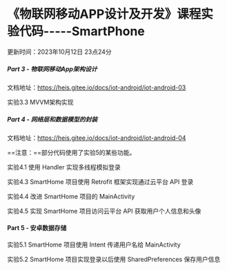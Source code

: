 # 《物联网移动APP设计及开发》课程实验代码-----SmartPhone

更新时间：2023年10月12日 23点24分

##### Part 3 - 物联网移动App架构设计 

文档地址：https://heis.gitee.io/docs/iot-android/iot-android-03

实验3.3 MVVM架构实现

##### Part 4 - 网络层和数据模型的封装

文档地址：https://heis.gitee.io/docs/iot-android/iot-android-04

==注意：==部分代码使用了实验5的某些功能。

实验4.1 使用 Handler 实现多线程模拟登录

实验4.3 SmartHome 项目使用 Retrofit 框架实现通过云平台 API 登录

实验4.4 改进 SmartHome 项目的 MainActivity

实验4.5 实现 SmartHome 项目访问云平台 API 获取用户个人信息和头像

#### Part 5 - 安卓数据存储

实验5.1 SmartHome 项目使用 Intent 传递用户名给 MainActivity

实验5.2 SmartHome 项目实现登录以后使用 SharedPreferences 保存用户信息
